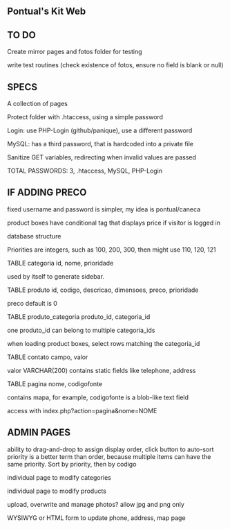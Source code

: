Pontual's Kit Web
-----------------

TO DO
-----

Create mirror pages and fotos folder for testing

write test routines (check existence of fotos, ensure no field is blank or
null)


SPECS
-----

A collection of pages 

Protect folder with .htaccess, using a simple password

Login: use PHP-Login (github/panique), use a different password

MySQL: has a third password, that is hardcoded into a private file

Sanitize GET variables, redirecting when invalid values are passed

TOTAL PASSWORDS: 3, .htaccess, MySQL, PHP-Login


IF ADDING PRECO
---------------
fixed username and password is simpler, my idea is pontual/caneca

product boxes have conditional tag that displays price if visitor is logged in

database structure

Priorities are integers, such as 100, 200, 300, then might use 110, 120, 121

TABLE categoria
id, nome, prioridade

used by itself to generate sidebar.

TABLE produto
id, codigo, descricao, dimensoes, preco, prioridade

preco default is 0

TABLE produto_categoria
produto_id, categoria_id

one produto_id can belong to multiple categoria_ids

when loading product boxes, select rows matching the categoria_id

TABLE contato
campo, valor

valor VARCHAR(200)
contains static fields like telephone, address

TABLE pagina
nome, codigofonte

contains mapa, for example, codigofonte is a blob-like text field

access with index.php?action=pagina&nome=NOME

ADMIN PAGES
-----------
ability to drag-and-drop to assign display order, click button to auto-sort
priority is a better term than order, because multiple items can have the same
priority. Sort by priority, then by codigo

individual page to modify categories

individual page to modify products

upload, overwrite and manage photos? allow jpg and png only

WYSIWYG or HTML form to update phone, address, map page
